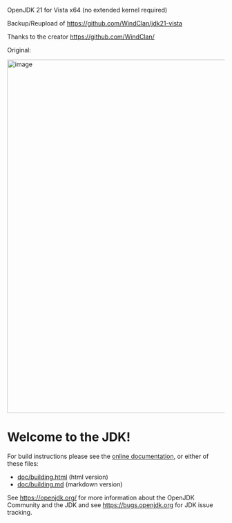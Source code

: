 OpenJDK 21 for Vista x64 (no extended kernel required)

Backup/Reupload of https://github.com/WindClan/jdk21-vista

Thanks to the creator https://github.com/WindClan/

Original:

<img width="936" height="819" alt="image" src="https://github.com/user-attachments/assets/b26462e1-8179-4a14-8903-de7f9dc2e366" />


# Welcome to the JDK!

For build instructions please see the
[online documentation](https://openjdk.org/groups/build/doc/building.html),
or either of these files:

- [doc/building.html](doc/building.html) (html version)
- [doc/building.md](doc/building.md) (markdown version)

See <https://openjdk.org/> for more information about the OpenJDK
Community and the JDK and see <https://bugs.openjdk.org> for JDK issue
tracking.
